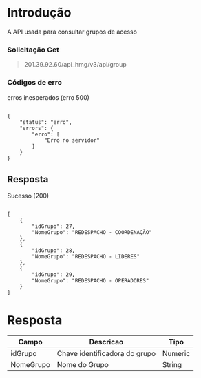 
# Introdução

A API usada para consultar grupos de acesso

### Solicitação Get
> 201.39.92.60/api_hmg/v3/api/group
  

### Códigos de erro

 
erros inesperados (erro 500)
```JS

{
    "status": "erro",
    "errors": {
        "erro": [
            "Erro no servidor"
        ]
    }
}

```

## Resposta

  

Sucesso (200)

```JS

[
    {
        "idGrupo": 27,
        "NomeGrupo": "REDESPACHO - COORDENAÇÃO"
    },
    {
        "idGrupo": 28,
        "NomeGrupo": "REDESPACHO - LIDERES"
    },
    {
        "idGrupo": 29,
        "NomeGrupo": "REDESPACHO - OPERADORES"
    }
]

```

# Resposta
|Campo |Descricao| Tipo
|----------------|----------------|----------------|
|idGrupo|Chave identificadora do grupo|Numeric|required
|NomeGrupo|Nome do Grupo|String|required

